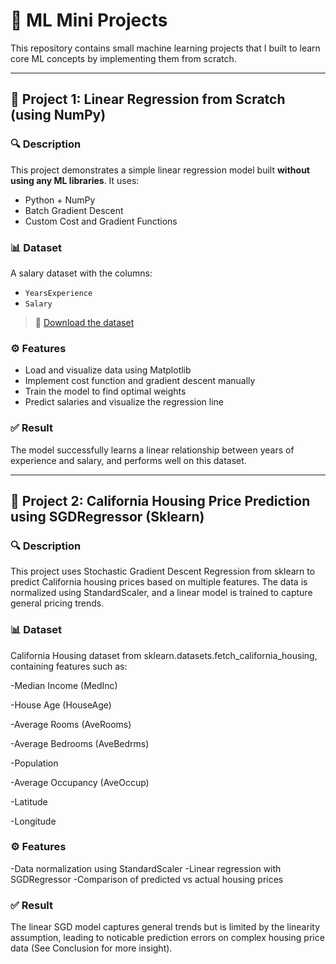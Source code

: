 # 🧠 ML Mini Projects

This repository contains small machine learning projects that I built to learn core ML concepts by implementing them from scratch.

---

## 📌 Project 1: Linear Regression from Scratch (using NumPy)

### 🔍 Description
This project demonstrates a simple linear regression model built **without using any ML libraries**. It uses:

- Python + NumPy
- Batch Gradient Descent
- Custom Cost and Gradient Functions

### 📊 Dataset
A salary dataset with the columns:
- `YearsExperience`
- `Salary`

> 💾 [Download the dataset](https://www.kaggle.com/datasets/abhishek14398/salary-dataset-simple-linear-regression)

### ⚙️ Features
- Load and visualize data using Matplotlib
- Implement cost function and gradient descent manually
- Train the model to find optimal weights
- Predict salaries and visualize the regression line

### ✅ Result
The model successfully learns a linear relationship between years of experience and salary, and performs well on this dataset. 

---

## 📌 Project 2: California Housing Price Prediction using SGDRegressor (Sklearn)

### 🔍 Description
This project uses Stochastic Gradient Descent Regression from sklearn to predict California housing prices based on multiple features. The data is normalized using StandardScaler, and a linear model is trained to capture general pricing trends.


### 📊 Dataset
California Housing dataset from sklearn.datasets.fetch_california_housing, containing features such as:

-Median Income (MedInc)

-House Age (HouseAge)

-Average Rooms (AveRooms)

-Average Bedrooms (AveBedrms)

-Population

-Average Occupancy (AveOccup)

-Latitude

-Longitude

### ⚙️ Features
-Data normalization using StandardScaler
-Linear regression with SGDRegressor
-Comparison of predicted vs actual housing prices

### ✅ Result
The linear SGD model captures general trends but is limited by the linearity assumption, leading to noticable prediction errors on complex housing price data (See Conclusion for more insight).
